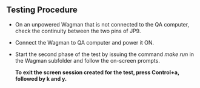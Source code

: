 ## Testing Procedure
*   On an unpowered Wagman that is not connected to the QA computer, check the continuity between the two
    pins of JP9. 
*   Connect the Wagman to QA computer and power it ON.
*   Start the second phase of the test by issuing the command *make run* in the Wagman subfolder
    and follow the on-screen prompts.

    __To exit the screen session created for the test, press Control+a, followed by k and y.__

